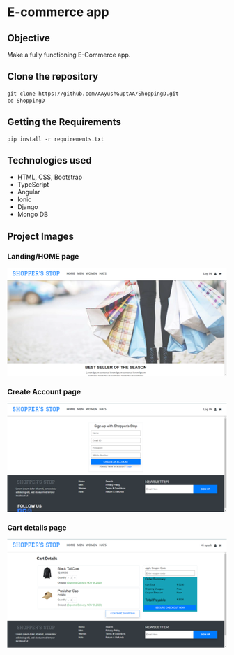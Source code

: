 # E-commerce app
## Objective
Make a fully functioning E-Commerce app.

## Clone the repository
```
git clone https://github.com/AAyushGuptAA/ShoppingD.git
cd ShoppingD
```

## Getting the Requirements
```
pip install -r requirements.txt
```

## Technologies used
- HTML, CSS, Bootstrap
- TypeScript
- Angular
- Ionic
- Django
- Mongo DB


## Project Images
### Landing/HOME page
![landingPage.png](https://github.com/AAyushGuptAA/ShoppingD/blob/main/images/landingPage.png?raw=true)

### Create Account page
![CreateAccountPage.png](https://github.com/AAyushGuptAA/ShoppingD/blob/main/images/CreateAccountPage.png?raw=true)

### Cart details page
![CartDetailsPage.png](https://github.com/AAyushGuptAA/ShoppingD/blob/main/images/CartDetailsPage.png?raw=true)
